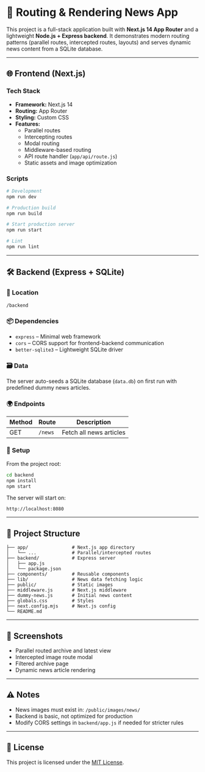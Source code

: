 # 📰 Routing & Rendering News App

This project is a full-stack application built with **Next.js 14 App Router** and a lightweight **Node.js + Express backend**. 
It demonstrates modern routing patterns (parallel routes, intercepted routes, layouts) and serves dynamic news content from a SQLite database.

---

## 🌐 Frontend (Next.js)

### Tech Stack

- **Framework:** Next.js 14
- **Routing:** App Router
- **Styling:** Custom CSS
- **Features:** 
  - Parallel routes
  - Intercepting routes
  - Modal routing
  - Middleware-based routing
  - API route handler (`app/api/route.js`)
  - Static assets and image optimization

### Scripts

```bash
# Development
npm run dev

# Production build
npm run build

# Start production server
npm run start

# Lint
npm run lint
````

---

## 🛠 Backend (Express + SQLite)

### 📁 Location

```
/backend
```

### 📦 Dependencies

* `express` – Minimal web framework
* `cors` – CORS support for frontend-backend communication
* `better-sqlite3` – Lightweight SQLite driver

### 🗃 Data

The server auto-seeds a SQLite database (`data.db`) on first run with predefined dummy news articles.

### 🌍 Endpoints

| Method | Route   | Description             |
| ------ | ------- | ----------------------- |
| GET    | `/news` | Fetch all news articles |

### 🔧 Setup

From the project root:

```bash
cd backend
npm install
npm start
```

The server will start on:

```
http://localhost:8080
```

---

## 📁 Project Structure

```
├── app/                # Next.js app directory
│   └── ...             # Parallel/intercepted routes
├── backend/            # Express server
│   ├── app.js
│   └── package.json
├── components/         # Reusable components
├── lib/                # News data fetching logic
├── public/             # Static images
├── middleware.js       # Next.js middleware
├── dummy-news.js       # Initial news content
├── globals.css         # Styles
├── next.config.mjs     # Next.js config
└── README.md
```

---

## 📸 Screenshots

* Parallel routed archive and latest view
* Intercepted image route modal
* Filtered archive page
* Dynamic news article rendering

---

## ⚠️ Notes

* News images must exist in: `/public/images/news/`
* Backend is basic, not optimized for production
* Modify CORS settings in `backend/app.js` if needed for stricter rules

---

## 🧾 License

This project is licensed under the [MIT License](LICENSE).
